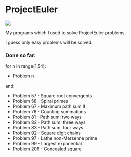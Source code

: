 # ProjectEuler

<img src="https://projecteuler.net/profile/MamCieNaHita.png" />

My programs which I used to solve ProjectEuler problems.

I guess only easy problems will be solved.

### Done so far:
for n in range(1,54):
  - Problem n

and:
- Problem 57 - Square root convergents
- Problem 58 - Spiral primes
- Problem 67 - Maximum path sum II
- Problem 76 - Counting summations
- Problem 81 - Path sum: two ways
- Problem 82 - Path sum: three ways
- Problem 83 - Path sum: four ways
- Problem 92 - Square digit chains
- Problem 97 - Lathe non-Mersenne prime
- Problem 99 - Largest exponential
- Problem 206 - Concealed square
